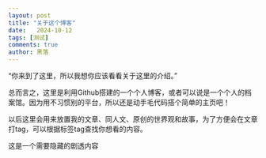 ```yaml
---
layout: post
title: "关于这个博客"
date:   2024-10-12
tags: [测试]
comments: true
author: 黑落
---
```


“你来到了这里，所以我想你应该看看关于这里的介绍。”

<!-- more -->

总而言之，这里是利用Github搭建的一个个人博客，或者可以说是一个个人的档案馆。因为用不习惯别的平台，所以还是动手毛代码搭个简单的主页吧！

以后这里会用来放置我的文章、同人文、原创的世界观和故事，为了方便会在文章打tag，可以根据标签tag查找你想看的内容。


<span class="spoiler">这是一个需要隐藏的剧透内容</span>
